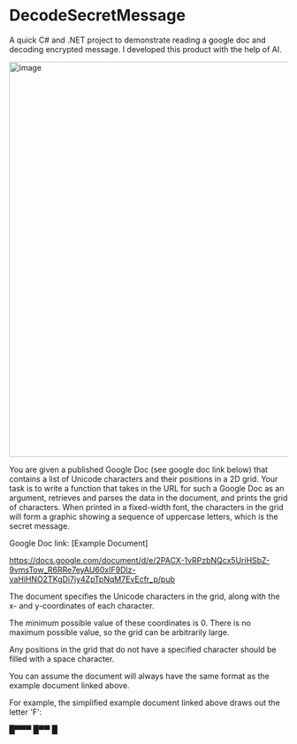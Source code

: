 # DecodeSecretMessage
A quick C# and .NET project to demonstrate reading a google doc and decoding encrypted message. I developed this product with the help of AI.

<img width="1439" height="714" alt="image" src="https://github.com/user-attachments/assets/24f5df25-59ca-420f-ab1d-b2fb82042634" />

You are given a published Google Doc (see google doc link below) that contains a list of Unicode characters and their positions in a 2D grid. Your task is to write a function that takes in the URL for such a Google Doc as an argument, retrieves and parses the data in the document, and prints the grid of characters. When printed in a fixed-width font, the characters in the grid will form a graphic showing a sequence of uppercase letters, which is the secret message.

Google Doc link: [Example Document]

https://docs.google.com/document/d/e/2PACX-1vRPzbNQcx5UriHSbZ-9vmsTow_R6RRe7eyAU60xIF9Dlz-vaHiHNO2TKgDi7jy4ZpTpNqM7EvEcfr_p/pub

The document specifies the Unicode characters in the grid, along with the x- and y-coordinates of each character.

The minimum possible value of these coordinates is 0. There is no maximum possible value, so the grid can be arbitrarily large.

Any positions in the grid that do not have a specified character should be filled with a space character.

You can assume the document will always have the same format as the example document linked above.

For example, the simplified example document linked above draws out the letter 'F':

█▀▀▀
█▀▀ 
█   
